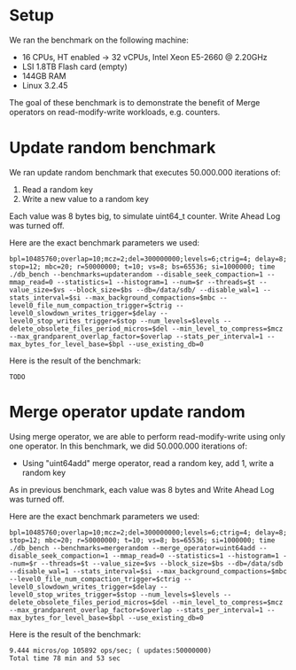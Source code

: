 # Setup
We ran the benchmark on the following machine:

* 16 CPUs, HT enabled -> 32 vCPUs, Intel Xeon E5-2660 @ 2.20GHz
* LSI 1.8TB Flash card (empty)
* 144GB RAM
* Linux 3.2.45

The goal of these benchmark is to demonstrate the benefit of Merge operators on read-modify-write workloads, e.g. counters.

# Update random benchmark
We ran update random benchmark that executes 50.000.000 iterations of:

1. Read a random key
2. Write a new value to a random key

Each value was 8 bytes big, to simulate uint64_t counter. Write Ahead Log was turned off.

Here are the exact benchmark parameters we used:

    bpl=10485760;overlap=10;mcz=2;del=300000000;levels=6;ctrig=4; delay=8; stop=12; mbc=20; r=50000000; t=10; vs=8; bs=65536; si=1000000; time ./db_bench --benchmarks=updaterandom --disable_seek_compaction=1 --mmap_read=0 --statistics=1 --histogram=1 --num=$r --threads=$t --value_size=$vs --block_size=$bs --db=/data/sdb/ --disable_wal=1 --stats_interval=$si --max_background_compactions=$mbc --level0_file_num_compaction_trigger=$ctrig --level0_slowdown_writes_trigger=$delay --level0_stop_writes_trigger=$stop --num_levels=$levels --delete_obsolete_files_period_micros=$del --min_level_to_compress=$mcz --max_grandparent_overlap_factor=$overlap --stats_per_interval=1 --max_bytes_for_level_base=$bpl --use_existing_db=0

Here is the result of the benchmark:

    TODO

# Merge operator update random
Using merge operator, we are able to perform read-modify-write using only one operator. In this benchmark, we did 50.000.000 iterations of:

* Using "uint64add" merge operator, read a random key, add 1, write a random key

As in previous benchmark, each value was 8 bytes and Write Ahead Log was turned off.

Here are the exact benchmark parameters we used:

    bpl=10485760;overlap=10;mcz=2;del=300000000;levels=6;ctrig=4; delay=8; stop=12; mbc=20; r=50000000; t=10; vs=8; bs=65536; si=1000000; time ./db_bench --benchmarks=mergerandom --merge_operator=uint64add --disable_seek_compaction=1 --mmap_read=0 --statistics=1 --histogram=1 --num=$r --threads=$t --value_size=$vs --block_size=$bs --db=/data/sdb --disable_wal=1 --stats_interval=$si --max_background_compactions=$mbc --level0_file_num_compaction_trigger=$ctrig --level0_slowdown_writes_trigger=$delay --level0_stop_writes_trigger=$stop --num_levels=$levels --delete_obsolete_files_period_micros=$del --min_level_to_compress=$mcz --max_grandparent_overlap_factor=$overlap --stats_per_interval=1 --max_bytes_for_level_base=$bpl --use_existing_db=0

Here is the result of the benchmark:

    9.444 micros/op 105892 ops/sec; ( updates:50000000)
    Total time 78 min and 53 sec